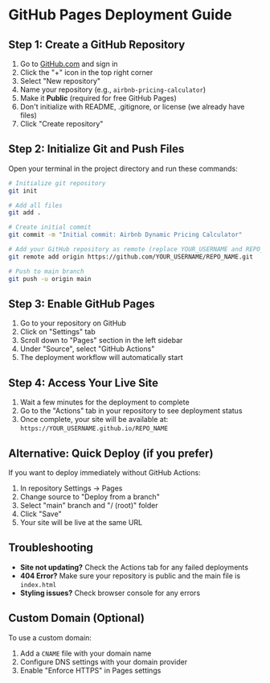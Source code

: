 # GitHub Pages Deployment Guide

## Step 1: Create a GitHub Repository

1. Go to [GitHub.com](https://github.com) and sign in
2. Click the "+" icon in the top right corner
3. Select "New repository"
4. Name your repository (e.g., `airbnb-pricing-calculator`)
5. Make it **Public** (required for free GitHub Pages)
6. Don't initialize with README, .gitignore, or license (we already have files)
7. Click "Create repository"

## Step 2: Initialize Git and Push Files

Open your terminal in the project directory and run these commands:

```bash
# Initialize git repository
git init

# Add all files
git add .

# Create initial commit
git commit -m "Initial commit: Airbnb Dynamic Pricing Calculator"

# Add your GitHub repository as remote (replace YOUR_USERNAME and REPO_NAME)
git remote add origin https://github.com/YOUR_USERNAME/REPO_NAME.git

# Push to main branch
git push -u origin main
```

## Step 3: Enable GitHub Pages

1. Go to your repository on GitHub
2. Click on "Settings" tab
3. Scroll down to "Pages" section in the left sidebar
4. Under "Source", select "GitHub Actions"
5. The deployment workflow will automatically start

## Step 4: Access Your Live Site

1. Wait a few minutes for the deployment to complete
2. Go to the "Actions" tab in your repository to see deployment status
3. Once complete, your site will be available at:
   `https://YOUR_USERNAME.github.io/REPO_NAME`

## Alternative: Quick Deploy (if you prefer)

If you want to deploy immediately without GitHub Actions:

1. In repository Settings → Pages
2. Change source to "Deploy from a branch"
3. Select "main" branch and "/ (root)" folder
4. Click "Save"
5. Your site will be live at the same URL

## Troubleshooting

- **Site not updating?** Check the Actions tab for any failed deployments
- **404 Error?** Make sure your repository is public and the main file is `index.html`
- **Styling issues?** Check browser console for any errors

## Custom Domain (Optional)

To use a custom domain:
1. Add a `CNAME` file with your domain name
2. Configure DNS settings with your domain provider
3. Enable "Enforce HTTPS" in Pages settings
